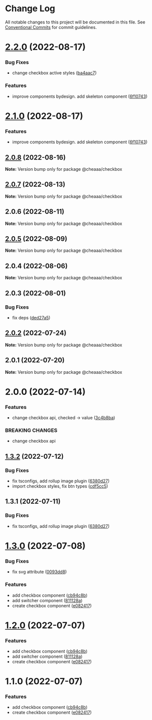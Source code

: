 # Change Log

All notable changes to this project will be documented in this file.
See [Conventional Commits](https://conventionalcommits.org) for commit guidelines.

# [2.2.0](https://github.com/SergeyBondar93/liba/compare/@cheaaa/checkbox@2.1.0...@cheaaa/checkbox@2.2.0) (2022-08-17)


### Bug Fixes

* change checkbox active styles ([ba4aac7](https://github.com/SergeyBondar93/liba/commit/ba4aac70610272b764d179c2fe5c570f15deee99))


### Features

* improve components bydesign. add skeleton component ([6f10743](https://github.com/SergeyBondar93/liba/commit/6f10743b8223923cbc1f055dd1127a86ad5e65d3))





# [2.1.0](https://github.com/SergeyBondar93/liba/compare/@cheaaa/checkbox@2.0.8...@cheaaa/checkbox@2.1.0) (2022-08-17)


### Features

* improve components bydesign. add skeleton component ([6f10743](https://github.com/SergeyBondar93/liba/commit/6f10743b8223923cbc1f055dd1127a86ad5e65d3))





## [2.0.8](https://github.com/SergeyBondar93/liba/compare/@cheaaa/checkbox@2.0.7...@cheaaa/checkbox@2.0.8) (2022-08-16)

**Note:** Version bump only for package @cheaaa/checkbox





## [2.0.7](https://github.com/SergeyBondar93/liba/compare/@cheaaa/checkbox@2.0.6...@cheaaa/checkbox@2.0.7) (2022-08-13)

**Note:** Version bump only for package @cheaaa/checkbox





## 2.0.6 (2022-08-11)

**Note:** Version bump only for package @cheaaa/checkbox





## [2.0.5](https://github.com/SergeyBondar93/liba/compare/@cheaaa/checkbox@2.0.4...@cheaaa/checkbox@2.0.5) (2022-08-09)

**Note:** Version bump only for package @cheaaa/checkbox





## 2.0.4 (2022-08-06)

**Note:** Version bump only for package @cheaaa/checkbox





## 2.0.3 (2022-08-01)


### Bug Fixes

* fix deps ([ded27a5](https://github.com/SergeyBondar93/liba/commit/ded27a556de0de4e6c559a9e732ed4553bcfb1af))





## [2.0.2](https://github.com/SergeyBondar93/liba/compare/@cheaaa/checkbox@2.0.1...@cheaaa/checkbox@2.0.2) (2022-07-24)

**Note:** Version bump only for package @cheaaa/checkbox





## 2.0.1 (2022-07-20)

**Note:** Version bump only for package @cheaaa/checkbox





# 2.0.0 (2022-07-14)


### Features

* change checkbox api, checked -> value ([3c4b8ba](https://github.com/SergeyBondar93/liba/commit/3c4b8ba05d722eb4d252e51154b8080c7aeb2285))


### BREAKING CHANGES

* change checkbox api





## [1.3.2](https://github.com/SergeyBondar93/liba/compare/@cheaaa/checkbox@1.3.1...@cheaaa/checkbox@1.3.2) (2022-07-12)


### Bug Fixes

* fix tsconfigs, add rollup image plugin ([6380d27](https://github.com/SergeyBondar93/liba/commit/6380d272ef79220e4644deeb1c1b3ac925a1658f))
* import checkbox styles, fix btn types ([cdf5cc5](https://github.com/SergeyBondar93/liba/commit/cdf5cc518530bad9c258a05e62734bc22f437523))





## 1.3.1 (2022-07-11)


### Bug Fixes

* fix tsconfigs, add rollup image plugin ([6380d27](https://github.com/SergeyBondar93/liba/commit/6380d272ef79220e4644deeb1c1b3ac925a1658f))





# [1.3.0](https://github.com/SergeyBondar93/liba/compare/@cheaaa/checkbox@1.2.0...@cheaaa/checkbox@1.3.0) (2022-07-08)


### Bug Fixes

* fix svg attribute ([0093dd8](https://github.com/SergeyBondar93/liba/commit/0093dd8436b78167db83d4b239f08c1f8e12969c))


### Features

* add checkbox component ([cb94c8b](https://github.com/SergeyBondar93/liba/commit/cb94c8b45d4bb62bc24b3524a7a3837cde655547))
* add switcher component ([811128a](https://github.com/SergeyBondar93/liba/commit/811128ab012a5835626eca2eaa2ae27490c47912))
* create checkbox component ([e082417](https://github.com/SergeyBondar93/liba/commit/e082417b898a35edfb12a0a7ba58caa059c5be47))





# [1.2.0](https://github.com/SergeyBondar93/liba/compare/@cheaaa/checkbox@1.1.0...@cheaaa/checkbox@1.2.0) (2022-07-07)


### Features

* add checkbox component ([cb94c8b](https://github.com/SergeyBondar93/liba/commit/cb94c8b45d4bb62bc24b3524a7a3837cde655547))
* add switcher component ([811128a](https://github.com/SergeyBondar93/liba/commit/811128ab012a5835626eca2eaa2ae27490c47912))
* create checkbox component ([e082417](https://github.com/SergeyBondar93/liba/commit/e082417b898a35edfb12a0a7ba58caa059c5be47))





# 1.1.0 (2022-07-07)


### Features

* add checkbox component ([cb94c8b](https://github.com/SergeyBondar93/liba/commit/cb94c8b45d4bb62bc24b3524a7a3837cde655547))
* create checkbox component ([e082417](https://github.com/SergeyBondar93/liba/commit/e082417b898a35edfb12a0a7ba58caa059c5be47))
